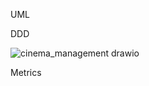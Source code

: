 UML

DDD

![cinema_management drawio](https://github.com/bachthyaglx/advanced_software_engineering/assets/62774638/c7309c53-fe5f-4261-b4eb-c7fd33fc5ee1)


Metrics
